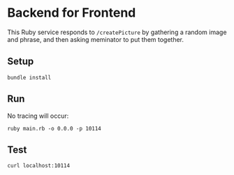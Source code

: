 # Backend for Frontend

This Ruby service responds to `/createPicture` by gathering a random image and phrase, and then asking meminator to put them together.

## Setup

`bundle install`

## Run

No tracing will occur:

`ruby main.rb -o 0.0.0 -p 10114`

## Test

`curl localhost:10114`
